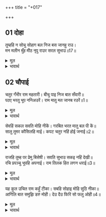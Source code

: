 +++
title = "+017"

+++


## 01 दोहा
तुम्हहि न सोचु सोहाग बल निज बस जानहु राउ।  
मन मलीन मुँह मीठ नृपु राउर सरल सुभाउ॥17॥  

<details><summary>मूल</summary>

तुम्हहि न सोचु सोहाग बल निज बस जानहु राउ।  
मन मलीन मुँह मीठ नृपु राउर सरल सुभाउ॥17॥  
</details>

<details><summary>भावार्थ</summary>

तुमको अपने सुहाग के (झूठे) बल पर कुछ भी सोच नहीं है, राजा को अपने वश में जानती हो, किन्तु राजा मन के मैले और मुँह के मीठे हैं! और आपका सीधा स्वभाव है (आप कपट-चतुराई जानती ही नहीं)॥17॥  
</details>





## 02 चौपाई
चतुर गँभीर राम महतारी। बीचु पाइ निज बात सँवारी॥  
पठए भरतु भूप ननिअउरें। राम मातु मत जानब रउरें॥1॥  

<details><summary>मूल</summary>

चतुर गँभीर राम महतारी। बीचु पाइ निज बात सँवारी॥  
पठए भरतु भूप ननिअउरें। राम मातु मत जानब रउरें॥1॥  
</details>

<details><summary>भावार्थ</summary>

राम की माता (कौसल्या) बडी चतुर और गम्भीर है (उसकी थाह कोई नहीं पाता)। उसने मौका पाकर अपनी बात बना ली। राजा ने जो भरत को ननिहाल भेज दिया, उसमें आप बस राम की माता की ही सलाह समझिए!॥1॥  
</details>

सेवहिं सकल सवति मोहि नीकें। गरबित भरत मातु बल पी कें॥  
सालु तुमर कौसिलहि माई। कपट चतुर नहिं होई जनाई॥2॥  

<details><summary>मूल</summary>

सेवहिं सकल सवति मोहि नीकें। गरबित भरत मातु बल पी कें॥  
सालु तुमर कौसिलहि माई। कपट चतुर नहिं होई जनाई॥2॥  
</details>

<details><summary>भावार्थ</summary>

(कौसल्या समझती है कि) और सब सौतें तो मेरी अच्छी तरह सेवा करती हैं, एक भरत की माँ पति के बल पर गर्वित रहती है! इसी से हे माई! कौसल्या को तुम बहुत ही साल (खटक) रही हो, किन्तु वह कपट करने में चतुर है, अतः उसके हृदय का भाव जानने में नहीं आता (वह उसे चतुरता से छिपाए रखती है)॥2॥  
</details>

राजहि तुम्ह पर प्रेमु बिसेषी। सवति सुभाउ सकइ नहिं देखी॥  
रचि प्रपञ्चु भूपहि अपनाई। राम तिलक हित लगन धराई॥3॥  

<details><summary>मूल</summary>

राजहि तुम्ह पर प्रेमु बिसेषी। सवति सुभाउ सकइ नहिं देखी॥  
रचि प्रपञ्चु भूपहि अपनाई। राम तिलक हित लगन धराई॥3॥  
</details>

<details><summary>भावार्थ</summary>

राजा का तुम पर विशेष प्रेम है। कौसल्या सौत के स्वभाव से उसे देख नहीं सकती, इसलिए उसने जाल रचकर राजा को अपने वश में करके, (भरत की अनुपस्थिति में) राम के राजतिलक के लिए लग्न निश्चय करा लिया॥3॥  
</details>

यह कुल उचित राम कहुँ टीका। सबहि सोहाइ मोहि सुठि नीका॥  
आगिलि बात समुझि डरु मोही। देउ दैउ फिरि सो फलु ओही॥4॥  

<details><summary>मूल</summary>

यह कुल उचित राम कहुँ टीका। सबहि सोहाइ मोहि सुठि नीका॥  
आगिलि बात समुझि डरु मोही। देउ दैउ फिरि सो फलु ओही॥4॥  
</details>

<details><summary>भावार्थ</summary>

राम को तिलक हो, यह कुल (रघुकुल) के उचित ही है और यह बात सभी को सुहाती है और मुझे तो बहुत ही अच्छी लगती है, परन्तु मुझे तो आगे की बात विचारकर डर लगता है। दैव उलटकर इसका फल उसी (कौसल्या) को दे॥4॥  
</details>

<div class="audioEmbed"  caption="AIR-वाचनम्" src="https://archive
.org/download/rAmcharitmAnas-AIR/EPI-138.mp3"></div>
